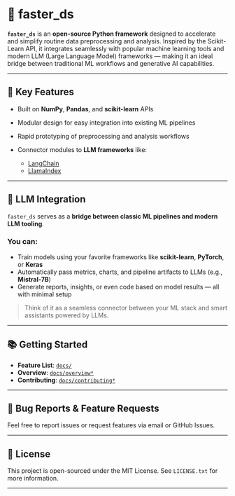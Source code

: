# 🚀 faster\_ds

**`faster_ds`** is an **open-source Python framework** designed to accelerate and simplify routine data preprocessing and analysis. Inspired by the Scikit-Learn API, it integrates seamlessly with popular machine learning tools and modern LLM (Large Language Model) frameworks — making it an ideal bridge between traditional ML workflows and generative AI capabilities.

---

## 🧠 Key Features

* Built on **NumPy**, **Pandas**, and **scikit-learn** APIs
* Modular design for easy integration into existing ML pipelines
* Rapid prototyping of preprocessing and analysis workflows
* Connector modules to **LLM frameworks** like:

  * [LangChain](https://github.com/langchain-ai/langchain)
  * [LlamaIndex](https://github.com/jerryjliu/llama_index)

---

## 🔌 LLM Integration

`faster_ds` serves as a **bridge between classic ML pipelines and modern LLM tooling**.

### You can:

* Train models using your favorite frameworks like **scikit-learn**, **PyTorch**, or **Keras**
* Automatically pass metrics, charts, and pipeline artifacts to LLMs (e.g., **Mistral-7B**)
* Generate reports, insights, or even code based on model results — all with minimal setup

> Think of it as a seamless connector between your ML stack and smart assistants powered by LLMs.

---

## 📚 Getting Started

* **Feature List**: [`docs/`](docs/)
* **Overview**: [`docs/overview*`](docs/)
* **Contributing**: [`docs/contributing*`](docs/)

---

## 🐞 Bug Reports & Feature Requests

Feel free to report issues or request features via email or GitHub Issues.

---

## 📄 License

This project is open-sourced under the MIT License. See `LICENSE.txt` for more information.

---

